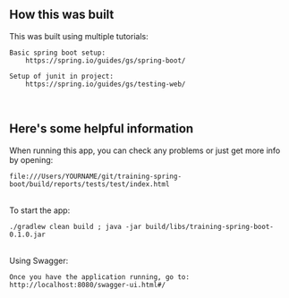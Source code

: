 ## How this was built

This was built using multiple tutorials:  

    Basic spring boot setup:  
        https://spring.io/guides/gs/spring-boot/  
            
    Setup of junit in project:  
        https://spring.io/guides/gs/testing-web/  
      
<br />

## Here's some helpful information

When running this app, you can check any problems or just get more info by opening: 
    
    file:///Users/YOURNAME/git/training-spring-boot/build/reports/tests/test/index.html
    
<br />
To start the app:

    ./gradlew clean build ; java -jar build/libs/training-spring-boot-0.1.0.jar

<br />
Using Swagger:

    Once you have the application running, go to: http://localhost:8080/swagger-ui.html#/
